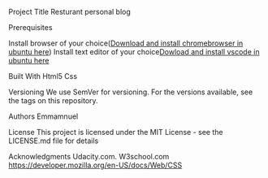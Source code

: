 Project Title
Resturant personal blog

Prerequisites

Install browser of your choice(<a href="https://itsfoss.com/install-chrome-ubuntu/">Download and install chromebrowser in ubuntu here</a>)
Install text editor of your choice<a href="https://code.visualstudio.com/download">Dowload and install vscode in ubuntu here</a>


Built With
Html5 
Css


Versioning
We use SemVer for versioning. For the versions available, see the tags on this repository.

Authors
Emmamnuel

License
This project is licensed under the MIT License - see the LICENSE.md file for details

Acknowledgments
Udacity.com.
W3school.com
https://developer.mozilla.org/en-US/docs/Web/CSS